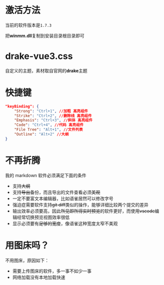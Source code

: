 # 激活方法

当前的软件版本是`1.7.3`

把**winmm.dll**复制到安装目录根目录即可

# drake-vue3.css

自定义的主题，素材取自官网的**drake**主题

# 快捷键

```json
"keyBinding": {
	"Strong": "Ctrl+1", //加粗 高亮组件
	"Strike": "Ctrl+2", //删除线 高亮组件
	"Emphasis": "Ctrl+3", //斜体 高亮组件
	"Code": "Ctrl+4", //代码 高亮组件
	"File Tree": "Alt+1", //文件列表
	"Outline": "Alt+2" //大纲
}
```

# 不再折腾

我的 markdown 软件必须满足下面的条件

- 支持~~大纲~~
- 支持~~导出~~备份，而且导出的文件查看必须~~美观~~
- 一定不要富文本编辑器，比如语雀居然可以修改字号
- 强迫症需要软件支持~~git diff~~类似的操作，能够详细比较两个提交的差异
- 输出效率必须要高，因此~~所见即所得实时预览~~的软件更好，而使用~~vscode~~编辑经常切换预览视图效率很低
- 显示必须要有~~足够的宽度~~，像语雀这种宽度太窄不美观

# 用图床吗？

不用图床，原因如下：

- 需要上传图床的软件，多一事不如少一事
- 网络加载没有本地加载快速